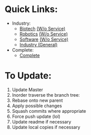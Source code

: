 # Quick Links:
- Industry:
	* <a href="https://github.com/haniawni/resume/blob/biotech/multipage/cv_7.pdf">Biotech</a> <a href="https://github.com/haniawni/resume/blob/biotechNoService/multipage/cv_7.pdf">(W/o Service)</a>
	* <a href="https://github.com/haniawni/resume/blob/robotics/multipage/cv_7.pdf">Robotics</a> <a href="https://github.com/haniawni/resume/blob/roboticsNoService/multipage/cv_7.pdf">(W/o Service)</a>
	* <a href="https://github.com/haniawni/resume/blob/software/multipage/cv_7.pdf">Software</a> <a href="https://github.com/haniawni/resume/blob/softwareNoService/multipage/cv_7.pdf">(W/o Service)</a>
	* <a href="https://github.com/haniawni/resume/blob/profesh/multipage/cv_7.pdf">Industry (General)</a>
- Complete:
	* <a href="https://github.com/haniawni/resume/blob/master/multipage/cv_7.pdf">Complete</a>
	
# To Update:
1. Update Master
2. Inorder traverse the branch tree:
  1. Rebase onto new parent
  2. Apply possible changes
  3. Squash commits where appropriate
  4. Force push update (lol)
3. Update readme if necessary
4. Update local copies if necessary
